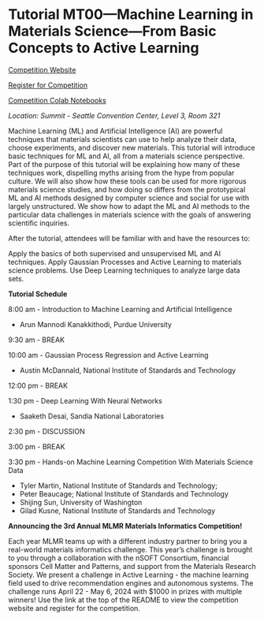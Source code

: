 # Tutorial MT00—Machine Learning in Materials Science—From Basic Concepts to Active Learning

[Competition Website](https://machine-learning-for-materials-research.github.io/MLMR-Competition/)

[Register for Competition](https://forms.gle/EYByMHVM8BS6VdnX7)

[Competition Colab Notebooks](https://drive.google.com/drive/folders/1uRmtCunD8RFdhegQHWaAj2rSi6nRGU4L?usp=sharing)


*Location: Summit - Seattle Convention Center, Level 3, Room 321*

Machine Learning (ML) and Artificial Intelligence (AI) are powerful techniques that materials scientists can use to help analyze their data, choose experiments, and discover new materials. This tutorial will introduce basic techniques for ML and AI, all from a materials science perspective. Part of the purpose of this tutorial will be explaining how many of these techniques work, dispelling myths arising from the hype from popular culture. We will also show how these tools can be used for more rigorous materials science studies, and how doing so differs from the prototypical ML and AI methods designed by computer science and social for use with largely unstructured. We show how to adapt the ML and AI methods to the particular data challenges in materials science with the goals of answering scientific inquiries.  

After the tutorial, attendees will be familiar with and have the resources to:

Apply the basics of both supervised and unsupervised ML and AI techniques.
Apply Gaussian Processes and Active Learning to materials science problems.
Use Deep Learning techniques to analyze large data sets.
 

**Tutorial Schedule**

8:00 am - Introduction to Machine Learning and Artificial Intelligence

- Arun Mannodi Kanakkithodi, Purdue University


9:30 am - BREAK

 

10:00 am - Gaussian Process Regression and Active Learning

- Austin McDannald, National Institute of Standards and Technology

12:00 pm - BREAK

1:30 pm - Deep Learning With Neural Networks
- Saaketh Desai, Sandia National Laboratories

2:30 pm - DISCUSSION

3:00 pm - BREAK

3:30 pm - Hands-on Machine Learning Competition With Materials Science Data

- Tyler Martin, National Institute of Standards and Technology; 
- Peter Beaucage; National Institute of Standards and Technology
- Shijing Sun, University of Washington
- Gilad Kusne, National Institute of Standards and Technology

**Announcing the 3rd Annual MLMR Materials Informatics Competition!**

Each year MLMR teams up with a different industry partner to bring you a real-world materials informatics challenge. This year’s challenge is brought to you through a collaboration with the nSOFT Consortium, financial sponsors Cell Matter and Patterns, and support from the Materials Research Society. We present a challenge in Active Learning - the machine learning field used to drive recommendation engines and autonomous systems. The challenge runs April 22 - May 6, 2024 with $1000 in prizes with multiple winners! Use the link at the top of the README to view the competition website and register for the competition.



